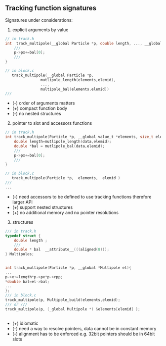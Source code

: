 ## Tracking function signatures

Signatures under considerations:

1. explicit arguments by value
```c
// in track.h
int  track_multipole(__global Particle *p, double length, ..., __global double* bal){
    ///
    p->px+=bal[0];
    ///
}

// in block.c
   track_multipole(__global Particle *p,
                mutlipole_length(elements,elemid),
                ...,
                multipole_bal(elements,elemid))
///


```
   - (-) order of arguments matters
   - (+) compact function body
   - (-) no nested structures
2. pointer to slot and accessors functions
```c
// in track.h
int track_multipole(Particle *p, __global value_t *elements, size_t elemid ){
    double length=mutlipole_length(data,elemid);
    double *bal = mutlipole_bal(data,elemid);
    ///
    p->px+=bal[0];
    ///
}

// in block.c
   track_multipole(Particle *p,  elements,  elemid )
///
...
```
   - (-) need accessors to be defined to use tracking functions therefore larger API
   - (+) support nested structures
   - (+) no additional memory and no pointer resolutions
3. structures
```c
/// in track.h
typedef struct {
    double length ;
    ///
    double * bal  __attribute__(((aligned(8)));
} Multipoles;
  

int track_multipole(Particle *p, __global *Multipole el){
...
p->x+=length*p->px*p->rpp;
*double bal=el->bal;
...
};
/// in block.c
track_multipole(p, Multipole_build(elements,elemid);
/// or ///
track_multipole(p, (_global Multipole *) &elements[elemid] );
       


```
   - (+) idiomatic
   - (-) need a way to resolve pointers, data cannot be in constant memory
   - (-) alignment has to be enforced e.g. 32bit pointers should be in 64bit slots


